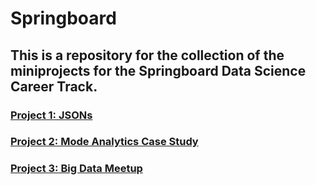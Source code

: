 # Springboard
## This is a repository for the collection of the miniprojects for the Springboard Data Science Career Track.  
### [Project 1: JSONs](https://github.com/chill7627/Springboard/blob/master/sliderule_dsi_json_exercise.ipynb)
### [Project 2: Mode Analytics Case Study](https://github.com/chill7627/Springboard/blob/master/python-notebook_understanding-search-at-yammer.py)
### [Project 3: Big Data Meetup](https://github.com/chill7627/Springboard/blob/master/Big%20Data%20Jax%20Meetup%20on%20LocatorX.pdf)
